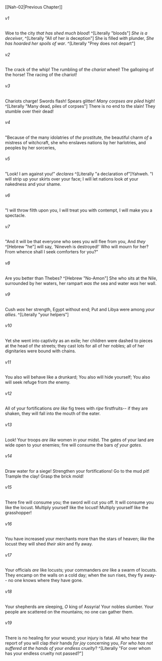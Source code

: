 ﻿---
aliases:
  - Nahum 3
---

[[Nah-02|Previous Chapter]]

###### v1
Woe to the city _that has shed_ _much blood_! ^[Literally "bloods"]
_She is a deceiver_, ^[Literally "All of her _is_ deception"]
She is filled _with_ plunder,
_She has hoarded her spoils of war_. ^[Literally "Prey does not depart"]

###### v2
The crack of the whip!
The rumbling of the _chariot_ wheel!
The galloping of the horse!
The racing of the chariot!

###### v3
Chariots charge!
Swords flash!
Spears glitter!
_Many corpses are piled high_! ^[Literally "Many dead, piles of corpses"]
There is no end to the slain!
They stumble over their dead!

###### v4
"Because of the many idolatries of _the_ prostitute,
the beautiful charm _of_ a mistress of witchcraft,
she who enslaves nations by her harlotries,
and peoples by her sorceries,

###### v5
"Look! I am against you!" _declares_ ^[Literally "a declaration of"]Yahweh.
"I will strip up your skirts over your face;
I will let nations look _at_ your nakedness and your shame.

###### v6
"I will throw filth upon you,
I will treat you with contempt,
I will make you a spectacle.

###### v7
"And it will be that everyone who sees you will flee from you,
And _they_ ^[Hebrew "he"] will say, 'Nineveh is destroyed!'
Who will mourn for her?
From whence shall I seek comforters for you?"

###### v8
Are you better than Thebes? ^[Hebrew "No-Amon"]
She who sits at the Nile, surrounded by her waters,
her rampart _was the_ sea and water _was_ her wall.

###### v9
Cush _was_ her strength, Egypt without end;
Put and Libya were among _your allies_. ^[Literally "your helpers"]

###### v10
Yet she went into captivity as an exile;
her children were dashed to pieces at the head of _the_ streets;
they cast lots for all of her nobles;
all of her dignitaries were bound with chains.

###### v11
You also will behave like a drunkard;
You also will hide yourself;
You also will seek refuge from _the_ enemy.

###### v12
All of your fortifications _are like_ fig trees with _ripe_ firstfruits--
if they are shaken, they will fall into the mouth of the eater.

###### v13
Look! Your troops _are like_ women in your midst.
The gates of your land are wide open to your enemies;
fire will consume the bars _of your gates_.

###### v14
Draw water for a siege!
Strengthen your fortifications!
Go to the mud _pit_!
Trample the clay!
Grasp the brick mold!

###### v15
There fire will consume you;
the sword will cut you off.
It will consume you like the locust.
Multiply yourself like the locust!
Multiply yourself like the grasshopper!

###### v16
You have increased your merchants more than the stars of heaven;
_like_ the locust they will shed _their skin_ and fly away.

###### v17
Your officials _are_ like locusts;
your commanders _are_ like a swarm of locusts.
They encamp on the walls on a cold day;
when the sun rises, they fly away--
no one knows where they have gone.

###### v18
Your shepherds are sleeping, _O_ king of Assyria!
Your nobles slumber.
Your people are scattered on the mountains;
no one can gather them.

###### v19
There is no healing for your wound;
your injury is fatal.
All who hear the report of you will clap _their_ hands _for joy_ concerning you,
_For who has not suffered at the hands of your endless cruelty_? ^[Literally "For over whom has your endless cruelty not passed?"]